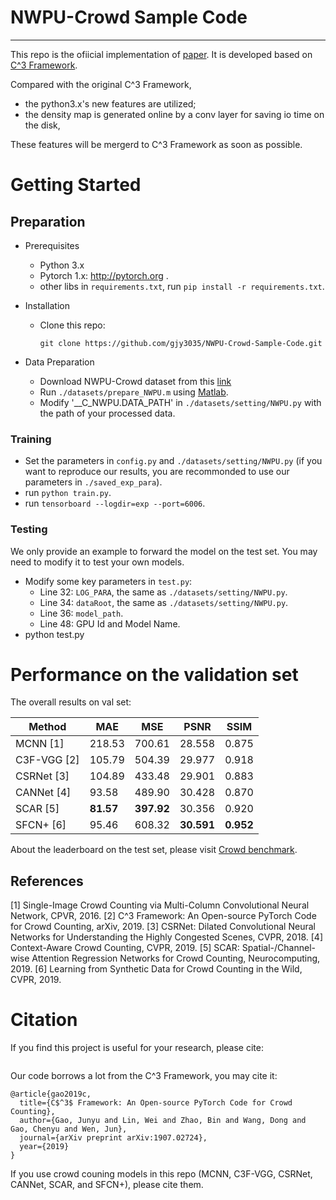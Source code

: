 # NWPU-Crowd Sample Code

---

This repo is the ofiicial implementation of [paper](). It is developed based on [C^3 Framework](). 

Compared with the original C^3 Framework, 
- the python3.x's new features are utilized;
- the density map is generated online by a conv layer for saving io time on the disk, 

These features will be mergerd to C^3 Framework as soon as possible.


# Getting Started

## Preparation
- Prerequisites
  - Python 3.x
  - Pytorch 1.x: http://pytorch.org .
  - other libs in ```requirements.txt```, run ```pip install -r requirements.txt```.

- Installation
  - Clone this repo:
    ```
    git clone https://github.com/gjy3035/NWPU-Crowd-Sample-Code.git
    ```
    
- Data Preparation
  - Download NWPU-Crowd dataset from this [link](https://mailnwpueducn-my.sharepoint.com/personal/gjy3035_mail_nwpu_edu_cn/_layouts/15/onedrive.aspx?id=%2Fpersonal%2Fgjy3035%5Fmail%5Fnwpu%5Fedu%5Fcn%2FDocuments%2F%E8%AE%BA%E6%96%87%E5%BC%80%E6%BA%90%E6%95%B0%E6%8D%AE%2FNWPU%2DCrowd&originalPath=aHR0cHM6Ly9tYWlsbndwdWVkdWNuLW15LnNoYXJlcG9pbnQuY29tLzpmOi9nL3BlcnNvbmFsL2dqeTMwMzVfbWFpbF9ud3B1X2VkdV9jbi9Fc3ViTXA0OHd3SkRpSDBZbFQ4Mk5ZWUJtWTlMMHMtRnByckJjb2FBSmtJMXJ3P3J0aW1lPWdxTkxjV0dTMTBn)
  - Run ```./datasets/prepare_NWPU.m``` using [Matlab](https://www.mathworks.com/).
  - Modify '__C_NWPU.DATA_PATH' in ```./datasets/setting/NWPU.py``` with the path of your processed data.


### Training

- Set the parameters in ```config.py``` and ```./datasets/setting/NWPU.py``` (if you want to reproduce our results, you are recommonded to use our parameters in ```./saved_exp_para```).
- run ```python train.py```.
- run ```tensorboard --logdir=exp --port=6006```.

### Testing

We only provide an example to forward the model on the test set. You may need to modify it to test your own models.

- Modify some key parameters in ```test.py```: 
  - Line 32: ```LOG_PARA```, the same as ```./datasets/setting/NWPU.py```.
  - Line 34: ```dataRoot```, the same as ```./datasets/setting/NWPU.py```.
  - Line 36: ```model_path```.  
  - Line 48: GPU Id and Model Name. 
- python test.py

# Performance on the validation set

The overall results on val set:

|   Method   |  MAE  |  MSE  |  PSNR  |  SSIM  | 
|------------|-------|-------|--------|--------|
| MCNN [1]   | 218.53| 700.61| 28.558 |  0.875 |
| C3F-VGG [2]| 105.79| 504.39| 29.977 |  0.918 |
| CSRNet [3] | 104.89| 433.48| 29.901 |  0.883 |
| CANNet [4] |  93.58| 489.90| 30.428 |  0.870 |
| SCAR [5]   |  **81.57**| **397.92**| 30.356 |  0.920 |
| SFCN+ [6]  |  95.46| 608.32| **30.591** | **0.952**|


About the leaderboard on the test set, please visit [Crowd benchmark](https://crowdbenchmark.com/nwpucrowd.html).  

## References

[1] Single-Image Crowd Counting via Multi-Column Convolutional Neural Network, CPVR, 2016.
[2] C^3 Framework: An Open-source PyTorch Code for Crowd Counting, arXiv, 2019.
[3] CSRNet: Dilated Convolutional Neural Networks for Understanding the Highly Congested Scenes, CVPR, 2018. 
[4] Context-Aware Crowd Counting, CVPR, 2019.
[5] SCAR: Spatial-/Channel-wise Attention Regression Networks for Crowd Counting, Neurocomputing, 2019.
[6] Learning from Synthetic Data for Crowd Counting in the Wild, CVPR, 2019.


# Citation
If you find this project is useful for your research, please cite:
```

```

Our code borrows a lot from the C^3 Framework, you may cite it:
```
@article{gao2019c,
  title={C$^3$ Framework: An Open-source PyTorch Code for Crowd Counting},
  author={Gao, Junyu and Lin, Wei and Zhao, Bin and Wang, Dong and Gao, Chenyu and Wen, Jun},
  journal={arXiv preprint arXiv:1907.02724},
  year={2019}
}
```
If you use crowd couning models in this repo (MCNN, C3F-VGG, CSRNet, CANNet, SCAR, and SFCN+), please cite them. 


